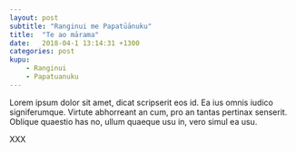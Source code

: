 ```yaml
---
layout: post
subtitle: "Ranginui me Papatūānuku"
title:  "Te ao mārama"
date:   2018-04-1 13:14:31 +1300
categories: post
kupu:
    - Ranginui
    - Papatuanuku
---
```

Lorem ipsum dolor sit amet, dicat scripserit eos id. Ea ius omnis iudico signiferumque. Virtute abhorreant an cum, pro an tantas pertinax senserit. Oblique quaestio has no, ullum quaeque usu in, vero simul ea usu.

XXX
